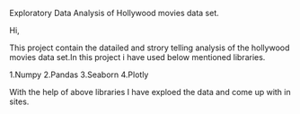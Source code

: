 Exploratory Data Analysis  of Hollywood movies data set.

Hi,

This project contain the datailed  and strory telling analysis of the hollywood movies data set.In this project i have used below mentioned libraries.

1.Numpy
2.Pandas
3.Seaborn
4.Plotly

With the help of above libraries I have exploed the data and come up with in sites.
